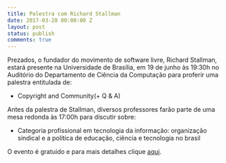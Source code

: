 ```yaml
---
title: Palestra com Richard Stallman
date: 2017-03-28 00:00:00 Z
layout: post
status: publish
comments: true
---
```


Prezados, o fundador do movimento de software livre, Richard Stallman, estará presente na Universidade de Brasília, em 19 de junho às 19:30h no Auditório do Departamento de Ciência da Computação para proferir uma palestra entitulada de:

* Copyright and Community(+ Q & A)

Antes da palestra de Stallman, diversos professores farão parte de uma mesa redonda às 17:00h para discutir sobre:

*  Categoria profissional em tecnologia da informação:
or­ganização sindical e a política de educação,
ciência e tecno­logia no brasil


O evento é gratuido e para mais detalhes clique [aqui](http://www.cic.unb.br/stallman-2017/).
